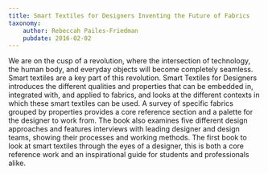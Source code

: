 ```yaml
---
title: Smart Textiles for Designers Inventing the Future of Fabrics
taxonomy:
	author: Rebeccah Pailes-Friedman
	pubdate: 2016-02-02
---
```

We are on the cusp of a revolution, where the intersection of technology, the human body, and everyday objects will become completely seamless. Smart textiles are a key part of this revolution. Smart Textiles for Designers introduces the different qualities and properties that can be embedded in, integrated with, and applied to fabrics, and looks at the different contexts in which these smart textiles can be used. A survey of specific fabrics grouped by properties provides a core reference section and a palette for the designer to work from. The book also examines five different design approaches and features interviews with leading designer and design teams, showing their processes and working methods. The first book to look at smart textiles through the eyes of a designer, this is both a core reference work and an inspirational guide for students and professionals alike.